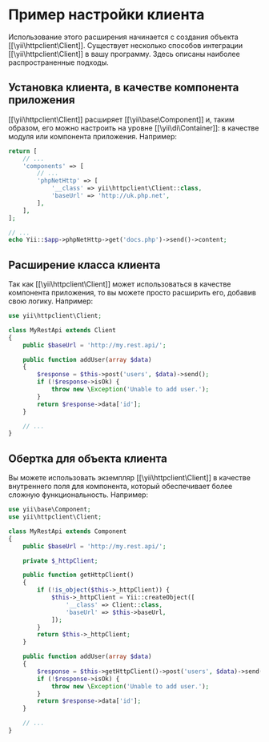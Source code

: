 Пример настройки клиента
=====================

Использование этого расширения начинается с создания объекта [[\yii\httpclient\Client]]. Существует несколько способов интеграции 
[[\yii\httpclient\Client]] в вашу программу. Здесь описаны наиболее распространенные подходы.


## Установка клиента, в качестве компонента приложения

[[\yii\httpclient\Client]] расширяет [[\yii\base\Component]] и, таким образом, его можно настроить на уровне [[\yii\di\Container]]: 
в качестве модуля или компонента приложения. Например:

```php
return [
    // ...
    'components' => [
        // ...
        'phpNetHttp' => [
            '__class' => yii\httpclient\Client::class,
            'baseUrl' => 'http://uk.php.net',
        ],
    ],
];

// ...
echo Yii::$app->phpNetHttp->get('docs.php')->send()->content;
```


## Расширение класса клиента

Так как [[\yii\httpclient\Client]] может использоваться в качестве компонента приложения, то вы можете просто расширить его, добавив свою логику. Например:

```php
use yii\httpclient\Client;

class MyRestApi extends Client
{
    public $baseUrl = 'http://my.rest.api/';

    public function addUser(array $data)
    {
        $response = $this->post('users', $data)->send();
        if (!$response->isOk) {
            throw new \Exception('Unable to add user.');
        }
        return $response->data['id'];
    }

    // ...
}
```


## Обертка для объекта клиента

Вы можете использовать экземпляр [[\yii\httpclient\Client]] в качестве внутреннего поля для компонента, который обеспечивает более сложную 
функциональность. Например:

```php
use yii\base\Component;
use yii\httpclient\Client;

class MyRestApi extends Component
{
    public $baseUrl = 'http://my.rest.api/';

    private $_httpClient;

    public function getHttpClient()
    {
        if (!is_object($this->_httpClient)) {
            $this->_httpClient = Yii::createObject([
                '__class' => Client::class,
                'baseUrl' => $this->baseUrl,
            ]);
        }
        return $this->_httpClient;
    }

    public function addUser(array $data)
    {
        $response = $this->getHttpClient()->post('users', $data)->send();
        if (!$response->isOk) {
            throw new \Exception('Unable to add user.');
        }
        return $response->data['id'];
    }

    // ...
}
```
